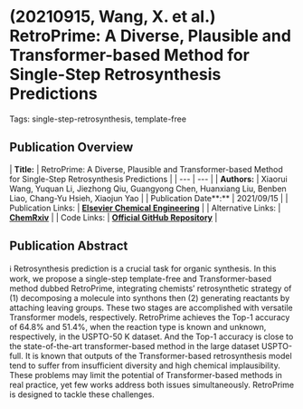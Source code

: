 # (20210915, Wang, X. et al.) RetroPrime: A Diverse, Plausible and Transformer-based Method for Single-Step Retrosynthesis Predictions

Tags: single-step-retrosynthesis, template-free

## Publication Overview

| **Title:**  | RetroPrime: A Diverse, Plausible and Transformer-based Method for Single-Step
Retrosynthesis Predictions |
| --- | --- |
| **Authors:**  | Xiaorui Wang, Yuquan Li, Jiezhong Qiu, Guangyong Chen, Huanxiang Liu, Benben Liao,
Chang-Yu Hsieh, Xiaojun Yao |
| Publication Date**:**  | 2021/09/15 |
| Publication Links: | [**Elsevier Chemical Engineering**](https://www.sciencedirect.com/science/article/pii/S1385894721014303) |
| Alternative Links: | [**ChemRxiv**](https://chemrxiv.org/engage/chemrxiv/article-details/60c752960f50db62a63979ee) |
| Code Links: | [**Official GitHub Repository**](https://github.com/wangxr0526/RetroPrime) |

## Publication Abstract

<aside>
ℹ️ Retrosynthesis prediction is a crucial task for organic synthesis. In this work, we propose a single-step template-free and Transformer-based method dubbed RetroPrime, integrating chemists’ retrosynthetic strategy of (1) decomposing a molecule into synthons then (2) generating reactants by attaching leaving groups. These two stages are accomplished with versatile Transformer models, respectively. RetroPrime achieves the Top-1 accuracy of 64.8% and 51.4%, when the reaction type is known and unknown, respectively, in the USPTO-50 K dataset. And the Top-1 accuracy is close to the state-of-the-art transformer-based method in the large dataset USPTO-full. It is known that outputs of the Transformer-based retrosynthesis model tend to suffer from insufficient diversity and high chemical implausibility. These problems may limit the potential of Transformer-based methods in real practice, yet few works address both issues simultaneously. RetroPrime is designed to tackle these challenges.

</aside>